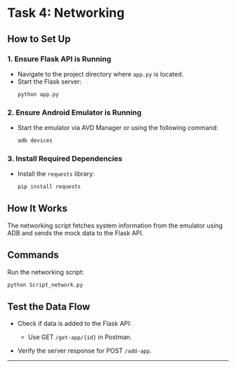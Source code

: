 # Task 4: Networking

## How to Set Up

### 1. Ensure Flask API is Running
- Navigate to the project directory where `app.py` is located.
- Start the Flask server:
  ```bash
  python app.py
  ```

### 2. Ensure Android Emulator is Running
- Start the emulator via AVD Manager or using the following command:
  ```bash
  adb devices
  ```

### 3. Install Required Dependencies
- Install the `requests` library:
  ```bash
  pip install requests
  ```

## How It Works

The networking script fetches system information from the emulator using ADB and sends the mock data to the Flask API.

## Commands

Run the networking script:
```bash
python Script_network.py
```

## Test the Data Flow

- Check if data is added to the Flask API:
  - Use GET `/get-app/{id}` in Postman.

- Verify the server response for POST `/add-app`.

---
